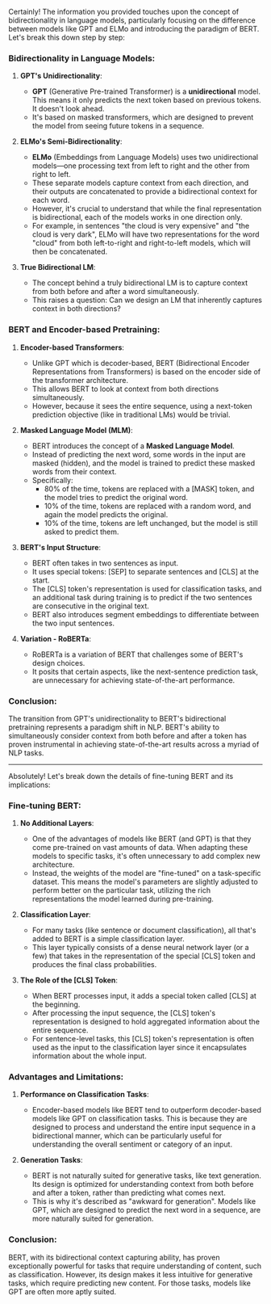 Certainly! The information you provided touches upon the concept of bidirectionality in language models, particularly focusing on the difference between models like GPT and ELMo and introducing the paradigm of BERT. Let's break this down step by step:

### Bidirectionality in Language Models:

1. **GPT's Unidirectionality**:
   - **GPT** (Generative Pre-trained Transformer) is a **unidirectional** model. This means it only predicts the next token based on previous tokens. It doesn't look ahead.
   - It's based on masked transformers, which are designed to prevent the model from seeing future tokens in a sequence.

2. **ELMo's Semi-Bidirectionality**:
   - **ELMo** (Embeddings from Language Models) uses two unidirectional models—one processing text from left to right and the other from right to left.
   - These separate models capture context from each direction, and their outputs are concatenated to provide a bidirectional context for each word.
   - However, it's crucial to understand that while the final representation is bidirectional, each of the models works in one direction only.
   - For example, in sentences "the cloud is very expensive" and "the cloud is very dark", ELMo will have two representations for the word "cloud" from both left-to-right and right-to-left models, which will then be concatenated.

3. **True Bidirectional LM**:
   - The concept behind a truly bidirectional LM is to capture context from both before and after a word simultaneously.
   - This raises a question: Can we design an LM that inherently captures context in both directions?

### BERT and Encoder-based Pretraining:

1. **Encoder-based Transformers**:
   - Unlike GPT which is decoder-based, BERT (Bidirectional Encoder Representations from Transformers) is based on the encoder side of the transformer architecture.
   - This allows BERT to look at context from both directions simultaneously.
   - However, because it sees the entire sequence, using a next-token prediction objective (like in traditional LMs) would be trivial.

2. **Masked Language Model (MLM)**:
   - BERT introduces the concept of a **Masked Language Model**.
   - Instead of predicting the next word, some words in the input are masked (hidden), and the model is trained to predict these masked words from their context.
   - Specifically:
     - 80% of the time, tokens are replaced with a [MASK] token, and the model tries to predict the original word.
     - 10% of the time, tokens are replaced with a random word, and again the model predicts the original.
     - 10% of the time, tokens are left unchanged, but the model is still asked to predict them.

3. **BERT's Input Structure**:
   - BERT often takes in two sentences as input.
   - It uses special tokens: [SEP] to separate sentences and [CLS] at the start.
   - The [CLS] token's representation is used for classification tasks, and an additional task during training is to predict if the two sentences are consecutive in the original text.
   - BERT also introduces segment embeddings to differentiate between the two input sentences.

4. **Variation - RoBERTa**:
   - RoBERTa is a variation of BERT that challenges some of BERT's design choices.
   - It posits that certain aspects, like the next-sentence prediction task, are unnecessary for achieving state-of-the-art performance.

### Conclusion:

The transition from GPT's unidirectionality to BERT's bidirectional pretraining represents a paradigm shift in NLP. BERT's ability to simultaneously consider context from both before and after a token has proven instrumental in achieving state-of-the-art results across a myriad of NLP tasks.

---

Absolutely! Let's break down the details of fine-tuning BERT and its implications:

### Fine-tuning BERT:

1. **No Additional Layers**:
   - One of the advantages of models like BERT (and GPT) is that they come pre-trained on vast amounts of data. When adapting these models to specific tasks, it's often unnecessary to add complex new architecture.
   - Instead, the weights of the model are "fine-tuned" on a task-specific dataset. This means the model's parameters are slightly adjusted to perform better on the particular task, utilizing the rich representations the model learned during pre-training.

2. **Classification Layer**:
   - For many tasks (like sentence or document classification), all that's added to BERT is a simple classification layer.
   - This layer typically consists of a dense neural network layer (or a few) that takes in the representation of the special [CLS] token and produces the final class probabilities.

3. **The Role of the [CLS] Token**:
   - When BERT processes input, it adds a special token called [CLS] at the beginning.
   - After processing the input sequence, the [CLS] token's representation is designed to hold aggregated information about the entire sequence.
   - For sentence-level tasks, this [CLS] token's representation is often used as the input to the classification layer since it encapsulates information about the whole input.

### Advantages and Limitations:

1. **Performance on Classification Tasks**:
   - Encoder-based models like BERT tend to outperform decoder-based models like GPT on classification tasks. This is because they are designed to process and understand the entire input sequence in a bidirectional manner, which can be particularly useful for understanding the overall sentiment or category of an input.

2. **Generation Tasks**:
   - BERT is not naturally suited for generative tasks, like text generation. Its design is optimized for understanding context from both before and after a token, rather than predicting what comes next.
   - This is why it's described as "awkward for generation". Models like GPT, which are designed to predict the next word in a sequence, are more naturally suited for generation.

### Conclusion:

BERT, with its bidirectional context capturing ability, has proven exceptionally powerful for tasks that require understanding of content, such as classification. However, its design makes it less intuitive for generative tasks, which require predicting new content. For those tasks, models like GPT are often more aptly suited.
